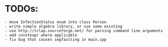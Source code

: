 # TODOs:
	- move InfectionStatus enum into class Person
	- write simple algebra library, or use some existing
	- use http://tclap.sourceforge.net/ for parsing command line arguments
 	- add constexpr where applicable
	- fix bug that causes segfaulting in main.cpp
